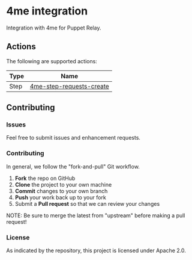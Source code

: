 # 4me integration

Integration with 4me for Puppet Relay.

## Actions

The following are supported actions: 

|   Type    |  Name              |
|-----------|--------------------|
| Step      | [4me-step-requests-create](/steps/requests-create)  | 


## Contributing

### Issues

Feel free to submit issues and enhancement requests.

### Contributing

In general, we follow the "fork-and-pull" Git workflow.

 1. **Fork** the repo on GitHub
 2. **Clone** the project to your own machine
 3. **Commit** changes to your own branch
 4. **Push** your work back up to your fork
 5. Submit a **Pull request** so that we can review your changes

NOTE: Be sure to merge the latest from "upstream" before making a pull request!

### License

As indicated by the repository, this project is licensed under Apache 2.0.
